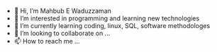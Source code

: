 - 👋 Hi, I’m Mahbub E Waduzzaman
- 👀 I’m interested in programming and learning new technologies 
- 🌱 I’m currently learning coding, linux, SQL, software methodologes
- 💞️ I’m looking to collaborate on ...
- 📫 How to reach me ...

<!---
waduzzaman/waduzzaman is a ✨ special ✨ repository because its `README.md` (this file) appears on your GitHub profile.
You can click the Preview link to take a look at your changes.
--->
